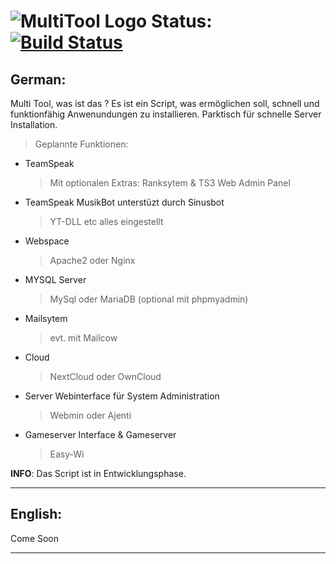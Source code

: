 ![MultiTool Logo](http://www.bilder-upload.eu/upload/11123a-1502823129.png)
Status: [![Build Status](https://travis-ci.org/BigsumoDev/MultiTool.svg?branch=master)](https://travis-ci.org/BigsumoDev/MultiTool)
================

German:
---------------------------------------
Multi Tool, was ist das ? Es ist ein Script, was ermöglichen soll, schnell und funktionfähig Anwenundungen zu installieren. Parktisch für schnelle Server Installation.

> Geplannte Funktionen:
  - TeamSpeak
    > Mit optionalen Extras: Ranksytem & TS3 Web Admin Panel
  - TeamSpeak MusikBot unterstüzt durch Sinusbot
    > YT-DLL etc alles eingestellt
  - Webspace
    > Apache2 oder Nginx
  - MYSQL Server
    > MySql oder MariaDB (optional mit phpmyadmin)
  - Mailsytem
    > evt. mit Mailcow
  - Cloud
    > NextCloud oder OwnCloud
  - Server Webinterface für System Administration
    > Webmin oder Ajenti
  - Gameserver Interface & Gameserver
    > Easy-Wi


__INFO__: Das Script ist in Entwicklungsphase.


---------------------------------------
English:
---------------------------------------

Come Soon

---------------------------------------
